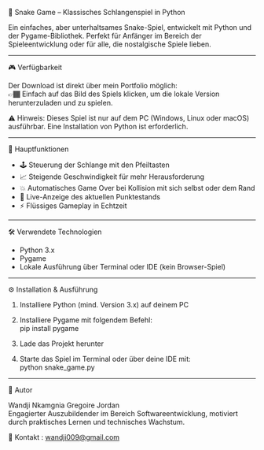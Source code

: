 🐍 Snake Game – Klassisches Schlangenspiel in Python

Ein einfaches, aber unterhaltsames Snake-Spiel, entwickelt mit Python und der Pygame-Bibliothek. Perfekt für Anfänger im Bereich der Spieleentwicklung oder für alle, die nostalgische Spiele lieben.

---

🎮 Verfügbarkeit

Der Download ist direkt über mein Portfolio möglich:  
👉🏾 Einfach auf das Bild des Spiels klicken, um die lokale Version herunterzuladen und zu spielen.

⚠ Hinweis: Dieses Spiel ist nur auf dem PC (Windows, Linux oder macOS) ausführbar. Eine Installation von Python ist erforderlich.

---

🚀 Hauptfunktionen

- 🕹 Steuerung der Schlange mit den Pfeiltasten  
- 📈 Steigende Geschwindigkeit für mehr Herausforderung  
- 💥 Automatisches Game Over bei Kollision mit sich selbst oder dem Rand  
- 🧮 Live-Anzeige des aktuellen Punktestands  
- ⚡ Flüssiges Gameplay in Echtzeit  

---

🛠 Verwendete Technologien

- Python 3.x  
- Pygame  
- Lokale Ausführung über Terminal oder IDE (kein Browser-Spiel)

---

⚙ Installation & Ausführung

1. Installiere Python (mind. Version 3.x) auf deinem PC

2. Installiere Pygame mit folgendem Befehl:  
   pip install pygame  
3. Lade das Projekt herunter  
4. Starte das Spiel im Terminal oder über deine IDE mit:  
   python snake_game.py

---

👤 Autor

Wandji Nkamgnia Gregoire Jordan  
Engagierter Auszubildender im Bereich Softwareentwicklung, motiviert durch praktisches Lernen und technisches Wachstum.

📧 Kontakt : wandji009@gmail.com  

